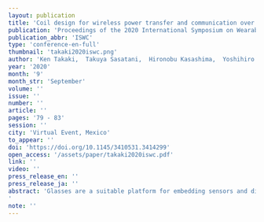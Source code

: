 ```yaml
---
layout: publication
title: 'Coil design for wireless power transfer and communication over hinges of smart glasses'
publication: 'Proceedings of the 2020 International Symposium on Wearable Computers'
publication_abbr: 'ISWC'
type: 'conference-en-full'
thumbnail: 'takaki2020iswc.png'
author: 'Ken Takaki,  Takuya Sasatani,  Hironobu Kasashima,  Yoshihiro Kawahara,  and Takeshi Naemura'
year: '2020'
month: '9'
month_str: 'September'
volume: ''
issue: ''
number: ''
article: ''
pages: '79 - 83'
session: ''
city: 'Virtual Event, Mexico'
to_appear: ''
doi: 'https://doi.org/10.1145/3410531.3414299'
open_access: '/assets/paper/takaki2020iswc.pdf'
link: ''
video: ''
press_release_en: ''
press_release_ja: ''
abstract: 'Glasses are a suitable platform for embedding sensors and displays around our heads to support our daily lives. Furthermore, aesthetic features, durability, and portability are essential properties of glasses. However, designing such smart glasses is challenging, because connecting different glass frames both mechanically and electrically, result in smart glasses with bulky hinges. To overcome this challenge, we propose a new design to embed inductively coupled coil pairs adjacent to glasses hinges to deliver power and data wirelessly to the frames. Positioning the coils next to the hinges creates sufficient area for a large transmission and reception coil while maintaining the utility of the glasses. Consequently, we were able to achieve over 85% power efficiency and a communication rate of 50 Mbps between coils that are small enough to be embedded inside the frame of conventional glasses, available on the market.'
note: ''
---
```


